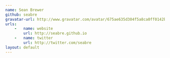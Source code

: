 ```yaml
---
name: Sean Brewer
github: seabre
gravatar-url: http://www.gravatar.com/avatar/675ae635d304f5a8ca0ff0142bb2671e.png?s=300
urls:
    -   name: website
        url: http://seabre.github.io
    -   name: twitter
        url: http://twitter.com/seabre
layout: default
---
```

